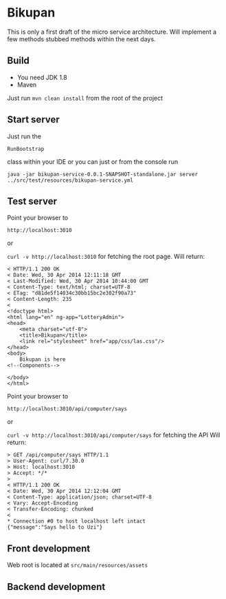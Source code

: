 # Bikupan

This is only a first draft of the micro service architecture. Will implement a few methods stubbed methods within
the next days.

## Build
- You need JDK 1.8
- Maven

Just run `mvn clean install` from the root of the project


## Start server

Just run the

`RunBootstrap`

class within your IDE or you can just or from the console run

`java -jar bikupan-service-0.0.1-SNAPSHOT-standalone.jar server ../src/test/resources/bikupan-service.yml`


## Test server

Point your browser to

`http://localhost:3010`

or

`curl -v http://localhost:3010` for fetching the root page.
Will return:

```
< HTTP/1.1 200 OK
< Date: Wed, 30 Apr 2014 12:11:18 GMT
< Last-Modified: Wed, 30 Apr 2014 10:44:00 GMT
< Content-Type: text/html; charset=UTF-8
< ETag: "d81de5f14034c30bb15bc2e302f90a73"
< Content-Length: 235
<
<!doctype html>
<html lang="en" ng-app="LotteryAdmin">
<head>
    <meta charset="utf-8">
    <title>Bikupan</title>
    <link rel="stylesheet" href="app/css/las.css"/>
</head>
<body>
	Bikupan is here
<!--Components-->

</body>
</html>

```

Point your browser to

`http://localhost:3010/api/computer/says`

or

`curl -v http://localhost:3010/api/computer/says` for fetching the API
Will return:

```
> GET /api/computer/says HTTP/1.1
> User-Agent: curl/7.30.0
> Host: localhost:3010
> Accept: */*
>
< HTTP/1.1 200 OK
< Date: Wed, 30 Apr 2014 12:12:04 GMT
< Content-Type: application/json; charset=UTF-8
< Vary: Accept-Encoding
< Transfer-Encoding: chunked
<
* Connection #0 to host localhost left intact
{"message":"Says hello to Uzi"}
```

## Front development

Web root is located at `src/main/resources/assets`

## Backend development
